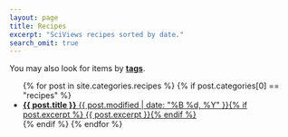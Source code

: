 ```yaml
---
layout: page
title: Recipes
excerpt: "SciViews recipes sorted by date."
search_omit: true
---
```


<div class="simple-search">
  You may also look for items by <b><a href="../tags/" target="_self">tags</a></b>.
</div>

<ul class="post-list">
{% for post in site.categories.recipes %} 
  {% if post.categories[0] == "recipes" %}
  <li><article><a href="{{ site.url }}{{ post.url }}"><b>{{ post.title }}</b> <span class="entry-date"><time datetime="{{ post.modified | to_xmlschema }}T00:00:00-00:00">{{ post.modified | date: "%B %d, %Y" }}</time></span>{% if post.excerpt %} <span class="excerpt">{{ post.excerpt }}</span>{% endif %}</a></article></li>
  {% endif %}
{% endfor %}
</ul>
